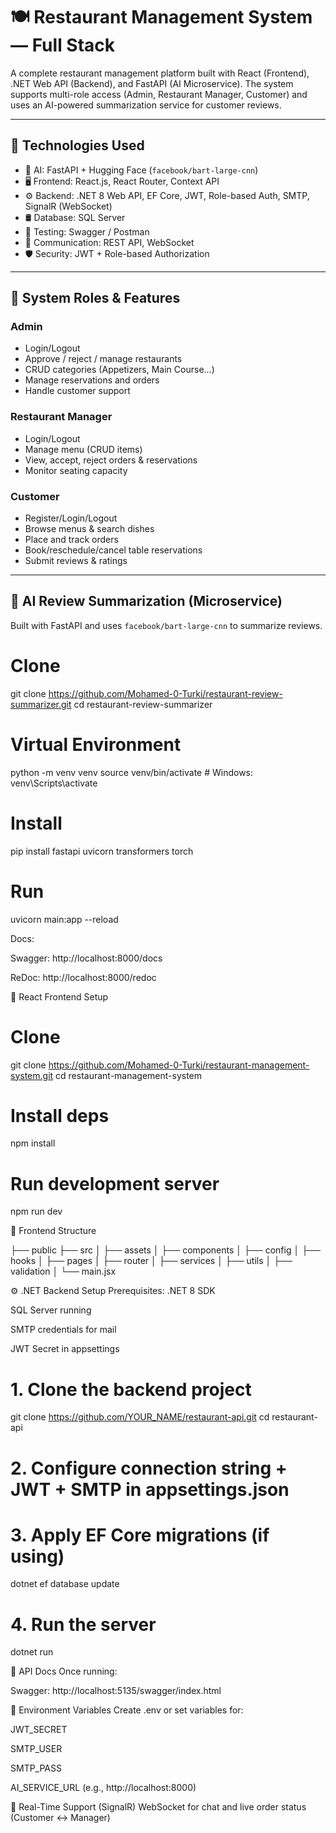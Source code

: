 # 🍽️ Restaurant Management System — Full Stack

A complete restaurant management platform built with React (Frontend), .NET Web API (Backend), and FastAPI (AI Microservice). The system supports multi-role access (Admin, Restaurant Manager, Customer) and uses an AI-powered summarization service for customer reviews.

---

## 🔧 Technologies Used

- 🧠 AI: FastAPI + Hugging Face (`facebook/bart-large-cnn`)
- 🖥️ Frontend: React.js, React Router, Context API
- ⚙️ Backend: .NET 8 Web API, EF Core, JWT, Role-based Auth, SMTP, SignalR (WebSocket)
- 🛢️ Database: SQL Server
- 🧪 Testing: Swagger / Postman
- 📡 Communication: REST API, WebSocket
- 🛡️ Security: JWT + Role-based Authorization

---

## 👤 System Roles & Features

### Admin
- Login/Logout
- Approve / reject / manage restaurants
- CRUD categories (Appetizers, Main Course…)
- Manage reservations and orders
- Handle customer support

### Restaurant Manager
- Login/Logout
- Manage menu (CRUD items)
- View, accept, reject orders & reservations
- Monitor seating capacity

### Customer
- Register/Login/Logout
- Browse menus & search dishes
- Place and track orders
- Book/reschedule/cancel table reservations
- Submit reviews & ratings

---

## 🧠 AI Review Summarization (Microservice)

Built with FastAPI and uses `facebook/bart-large-cnn` to summarize reviews.

# Clone
git clone https://github.com/Mohamed-0-Turki/restaurant-review-summarizer.git
cd restaurant-review-summarizer

# Virtual Environment
python -m venv venv
source venv/bin/activate  # Windows: venv\Scripts\activate

# Install
pip install fastapi uvicorn transformers torch

# Run
uvicorn main:app --reload

Docs:

Swagger: http://localhost:8000/docs

ReDoc: http://localhost:8000/redoc

🧩 React Frontend Setup
# Clone
git clone https://github.com/Mohamed-0-Turki/restaurant-management-system.git
cd restaurant-management-system

# Install deps
npm install

# Run development server
npm run dev

📁 Frontend Structure

├── public
├── src
│   ├── assets
│   ├── components
│   ├── config
│   ├── hooks
│   ├── pages
│   ├── router
│   ├── services
│   ├── utils
│   ├── validation
│   └── main.jsx

⚙️ .NET Backend Setup
Prerequisites:
.NET 8 SDK

SQL Server running

SMTP credentials for mail

JWT Secret in appsettings

# 1. Clone the backend project
git clone https://github.com/YOUR_NAME/restaurant-api.git
cd restaurant-api

# 2. Configure connection string + JWT + SMTP in appsettings.json

# 3. Apply EF Core migrations (if using)
dotnet ef database update

# 4. Run the server
dotnet run


🧪 API Docs
Once running:

Swagger: http://localhost:5135/swagger/index.html


📡 Environment Variables
Create .env or set variables for:

JWT_SECRET

SMTP_USER

SMTP_PASS

AI_SERVICE_URL (e.g., http://localhost:8000)

🔄 Real-Time Support (SignalR)
WebSocket for chat and live order status (Customer ↔ Manager)


